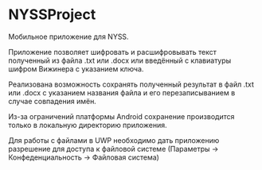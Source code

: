 # NYSSProject
Мобильное приложение для NYSS.

Приложение позволяет шифровать и расшифровывать текст полученный из файла .txt или .docx или введённый с клавиатуры шифром Вижинера с указанием ключа.

Реализована возможность сохранять полученный результат в файл .txt или .docx с указанием названия файла и его перезаписыванием в случае совпадения имён.

Из-за ограничений платформы Android сохранение производится только в локальную директорию приложения.

Для работы с файлами в UWP необходимо дать приложению разрешение для доступа к файловой системе (Параметры -> Конфеденциальность -> Файловая система)
